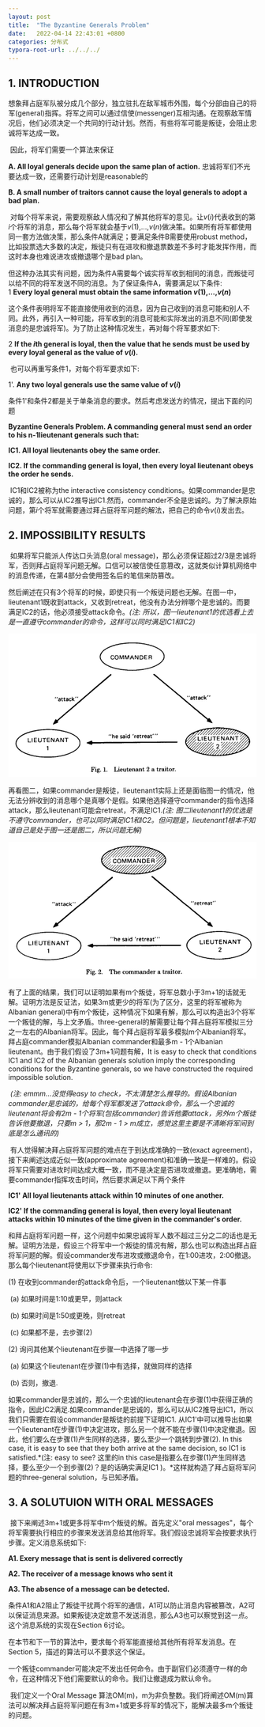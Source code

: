 ```yaml
---
layout: post
title:  "The Byzantine Generals Problem"
date:   2022-04-14 22:43:01 +0800
categories: 分布式
typora-root-url: ../../../
---
```




## 1. INTRODUCTION

​        想象拜占庭军队被分成几个部分，独立驻扎在敌军城市外围，每个分部由自己的将军(general)指挥。将军之间可以通过信使(messenger)互相沟通。在观察敌军情况后，他们必须决定一个共同的行动计划。然而，有些将军可能是叛徒，会阻止忠诚将军达成一致。

​        因此，将军们需要一个算法来保证

**A. All loyal generals decide upon the same plan of action.**  忠诚将军们不光要达成一致，还需要行动计划是reasonable的

**B. A small number of traitors cannot cause the loyal generals to adopt a bad plan.**

​        对每个将军来说，需要观察敌人情况和了解其他将军的意见。让$v(i)$代表收到的第$i$个将军的消息，那么每个将军就会基于$v(1)$,...,$v(n)$做决策。如果所有将军都使用同一套方法做决策，那么条件A就满足；要满足条件B需要使用robust method，比如投票选大多数的决定，叛徒只有在进攻和撤退票数差不多时才能发挥作用，而这时本身也难说进攻或撤退哪个是bad plan。

​        但这种办法其实有问题，因为条件A需要每个诚实将军收到相同的消息，而叛徒可以给不同的将军发送不同的消息。为了保证条件A，需要满足以下条件:  
1   **Every loyal general must obtain the same information $v(1)$,...,$v(n)$** 

​        这个条件表明将军不能直接使用收到的消息，因为自己收到的消息可能和别人不同。此外，再引入一种可能，将军收到的消息可能和实际发出的消息不同(即使发消息的是忠诚将军)。为了防止这种情况发生，再对每个将军要求如下:

2   **If the $i$th general is loyal, then the value that he sends must be used by every loyal general as the value of $v(i)$.**

​        也可以再重写条件1，对每个将军要求如下:

1'. **Any two loyal generals use the same value of $v(i)$**

条件1'和条件2都是关于单条消息的要求。然后考虑发送方的情况，提出下面的问题

**Byzantine Generals Problem. A commanding general must send an order to his n-1lieutenant generals such that:**

**IC1. All loyal lieutenants obey the same order.**

**IC2. If the commanding general is loyal, then every loyal lieutenant obeys the order he sends.**

​        IC1和IC2被称为the interactive consistency conditions。如果commander是忠诚的，那么可以从IC2推导出IC1.然而，commander不全是忠诚的。为了解决原始问题，第$i$个将军就需要通过拜占庭将军问题的解法，把自己的命令$v(i)$发出去。

## 2. IMPOSSIBILITY RESULTS

​        如果将军只能派人传达口头消息(oral message)，那么必须保证超过2/3是忠诚将军，否则拜占庭将军问题无解。口信可以被信使任意篡改，这就类似计算机网络中的消息传递，在第4部分会使用签名后的笔信来防篡改。

​        然后阐述在只有3个将军的时候，即使只有一个叛徒问题也无解。在图一中，lieutenant1既收到attack，又收到retreat，他没有办法分辨哪个是忠诚的。而要满足IC2的话，他必须接受attack命令。*(注: 所以，图一lieutenant1的优选看上去是一直遵守commander的命令，这样可以同时满足IC1和IC2)*

![image-20220428102602777](/assets/2022/04/byz/byz-01.png)

再看图二，如果commander是叛徒，lieutenant1实际上还是面临图一的情况，他无法分辨收到的消息哪个是真哪个是假。如果他选择遵守commander的指令选择attack，那么lieutenant可能会retreat，不满足IC1.*(注: 图二lieutenant1的优选是不遵守commander，也可以同时满足IC1和IC2。但问题是，lieutenant1根本不知道自己是处于图一还是图二，所以问题无解)*

![image-20220428103441048](/assets/2022/04/byz/byz-02.png)

​       有了上面的结果，我们可以证明如果有m个叛徒，将军总数小于3m+1的话就无解。证明方法是反证法，如果3m或更少的将军(为了区分，这里的将军被称为Albanian general)中有m个叛徒，这种情况下如果有解，那么可以构造出3个将军一个叛徒的解，与上文矛盾。three-general的解需要让每个拜占庭将军模拟三分之一左右的Albanian将军。因此，每个拜占庭将军最多模拟m个Albanian将军。拜占庭commander模拟Albanian commander和最多m - 1个Albanian lieutenant。由于我们假设了3m+1问题有解，It is easy to check that conditions IC1 and IC2 of the Albanian generals solution imply the corresponding conditions for the Byzantine generals, so we have constructed the required impossible solution.

​        *(注: emmm...没觉得easy to check，不太清楚怎么推导的。假设Albanian commander是忠诚的，给每个将军都发送了attack命令，那么一个忠诚的lieutenant将会有2m - 1个将军(包括commander)告诉他要attack，另外m个叛徒告诉他要撤退，只要m > 1，那2m - 1 > m成立，感觉这里主要是不清晰将军间到底是怎么通讯的)*

​        有人觉得解决拜占庭将军问题的难点在于到达成准确的一致(exact agreement)，接下来阐述达成近似一致(approximate agreement)和准确一致是一样难的。假设将军只需要对进攻时间达成大概一致，而不是决定是否进攻或撤退。更准确地，需要commander指挥攻击时间，然后要求满足以下两个条件

**IC1' All loyal lieutenants attack within 10 minutes of one another.**

**IC2' If the commanding general is loyal, then every loyal lieutenant attacks within 10 minutes of the time given in the commander's order.**

​       和拜占庭将军问题一样，这个问题中如果忠诚将军人数不超过三分之二的话也是无解。证明方法是，假设三个将军中一个叛徒的情况有解，那么也可以构造出拜占庭将军问题的解。假设commander发布进攻或撤退命令，在1:00进攻，2:00撤退。那么每个lieutenant将使用以下步骤来执行命令:

(1) 在收到commander的attack命令后，一个lieutenant做以下某一件事

​      (a) 如果时间是1:10或更早，则attack

​      (b) 如果时间是1:50或更晚，则retreat

​      (c) 如果都不是，去步骤(2)

(2) 询问其他某个lieutenant在步骤一中选择了哪一步

​     (a) 如果这个lieutenant在步骤(1)中有选择，就做同样的选择

​     (b) 否则，撤退.

​        如果commander是忠诚的，那么一个忠诚的lieutenant会在步骤(1)中获得正确的指令，因此IC2满足.如果commander是忠诚的，那么可以从IC2推导出IC1，所以我们只需要在假设commander是叛徒的前提下证明IC1. 从IC1'中可以推导出如果一个lieutenant在步骤(1)中决定进攻，那么另一个就不能在步骤(1)中决定撤退。因此，他们要么在步骤(1)产生同样的选择，要么至少一个跳转到步骤(2). In this case, it is easy to see that they both arrive at the same decision, so IC1 is satisfied.*(注: easy to see? 这里的in this case是指要么在步骤(1)产生同样选择，要么至少一个到步骤(2)？是的话确实满足IC1 )。*这样就构造了拜占庭将军问题的three-general solution，与已知矛盾。



## 3. A SOLUTUION WITH ORAL MESSAGES

​        接下来阐述3m+1或更多将军中m个叛徒的解。首先定义"oral messages"，每个将军需要执行相应的步骤来发送消息给其他将军。我们假设忠诚将军会按要求执行步骤。定义消息系统如下:

**A1. Exery message that is sent is delivered correctly**

**A2. The receiver of a message knows who sent it**

**A3. The absence of a message can be detected.**

​        条件A1和A2阻止了叛徒干扰两个将军的通信，A1可以防止消息内容被篡改，A2可以保证消息来源。如果叛徒决定故意不发送消息，那么A3也可以察觉到这一点。这个消息系统的实现在Section 6讨论。

​        在本节和下一节的算法中，要求每个将军能直接给其他所有将军发消息。在Section 5，描述的算法可以不要求这个保证。

​        一个叛徒commander可能决定不发出任何命令。由于副官们必须遵守一样的命令，在这种情况下他们需要默认的命令。我们让撤退成为默认命令。

​        我们定义一个Oral Message 算法OM(m)，m为非负整数。我们将阐述OM(m)算法可以解决拜占庭将军问题在有3m+1或更多将军的情况下，能解决最多m个叛徒的问题。

